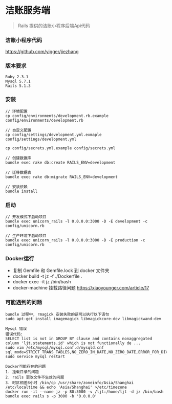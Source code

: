 # 洁账服务端
> Rails 提供的洁账小程序后端Api代码

### 洁账小程序代码
https://github.com/yigger/jiezhang

### 版本要求
```
Ruby 2.3.1
Mysql 5.7.1
Rails 5.1.3
```

### 安装
```
// 环境配置
cp config/environments/development.rb.example config/environments/development.rb

// 自定义配置
cp config/settings/development.yml.exmaple config/settings/development.yml

cp config/secrets.yml.example config/secrets.yml

// 创建数据库
bundle exec rake db:create RAILS_ENV=development

// 迁移数据表
bundle exec rake db:migrate RAILS_ENV=development

// 安装依赖
bundle install
```

### 启动
```
// 开发模式下启动项目
bundle exec unicorn_rails -l 0.0.0.0:3000 -D -E development -c config/unicorn.rb

// 生产环境下启动项目
bundle exec unicorn_rails -l 0.0.0.0:3000 -D -E production -c config/unicorn.rb 
```

### Docker运行

+ 复制 Gemfile 和 Gemfile.lock 到 docker 文件夹
+ docker build -t jz -f ./Dockerfile .
+ docker exec -it jz /bin/bash
+ docker-machine 挂载路径问题 https://xiaoyounger.com/article/17

### 可能遇到的问题
```
bundle 过程中, rmagick 安装失败的话可以执行以下语句
sudo apt-get install imagemagick libmagickcore-dev libmagickwand-dev

Mysql 错误
错误代码:
SELECT list is not in GROUP BY clause and contains nonaggregated column 'ljt.statements.id' which is not functionally de ...
sudo vim /etc/mysql/mysql.conf.d/mysqld.cnf
sql_mode=STRICT_TRANS_TABLES,NO_ZERO_IN_DATE,NO_ZERO_DATE,ERROR_FOR_DIVISION_BY_ZERO,NO_AUTO_CREATE_USER,NO_ENGINE_SUBSTITUTION
sudo service mysql restart

Docker可能存在的问题
1. 挂载目录的问题
2. rails 更改文件不生效的问题
3. 时区相差8小时 /bin/cp /usr/share/zoneinfo/Asia/Shanghai /etc/localtime && echo 'Asia/Shanghai' >/etc/timezone
docker run -it --name jz -p 80:3000 -v /ljt:/home/ljt -d jz /bin/bash
bundle exec rails s -p 3000 -b '0.0.0.0'
```
